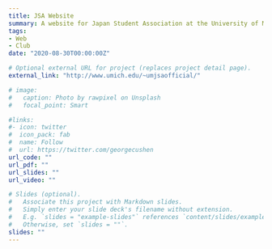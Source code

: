 ```yaml
---
title: JSA Website
summary: A website for Japan Student Association at the University of Michigan.
tags:
- Web
- Club
date: "2020-08-30T00:00:00Z"

# Optional external URL for project (replaces project detail page).
external_link: "http://www.umich.edu/~umjsaofficial/"

# image:
#   caption: Photo by rawpixel on Unsplash
#   focal_point: Smart

#links:
#- icon: twitter
#  icon_pack: fab
#  name: Follow
#  url: https://twitter.com/georgecushen
url_code: ""
url_pdf: ""
url_slides: ""
url_video: ""

# Slides (optional).
#   Associate this project with Markdown slides.
#   Simply enter your slide deck's filename without extension.
#   E.g. `slides = "example-slides"` references `content/slides/example-slides.md`.
#   Otherwise, set `slides = ""`.
slides: ""
---
```

